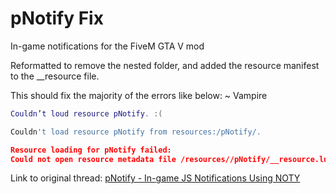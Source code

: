 # pNotify Fix
In-game notifications for the FiveM GTA V mod

Reformatted to remove the nested folder, and added the resource manifest to the __resource file.

This should fix the majority of the errors like below: ~ Vampire
```Lua
Couldn’t loud resource pNotify. :(

Couldn't load resource pNotify from resources:/pNotify/.

Resource loading for pNotify failed:
Could not open resource metadata file /resources//pNotify/__resource.lua
```

Link to original thread: [pNotify - In-game JS Notifications Using NOTY](https://forum.fivem.net/t/release-pnotify-in-game-js-notifications-using-noty/20659)
